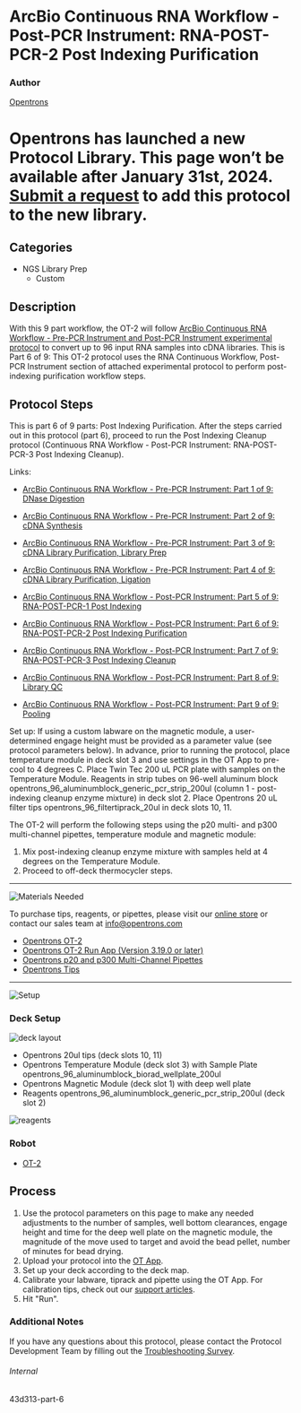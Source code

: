 # ArcBio Continuous RNA Workflow - Post-PCR Instrument: RNA-POST-PCR-2 Post Indexing Purification

### Author
[Opentrons](https://opentrons.com/)


# Opentrons has launched a new Protocol Library. This page won’t be available after January 31st, 2024. [Submit a request](https://docs.google.com/forms/d/e/1FAIpQLSdYYp9QCKow4nn0KlCVsMS3HX0eJ0N9O7-erajKvcpT0lWbSg/viewform) to add this protocol to the new library.

## Categories
* NGS Library Prep
     * Custom

## Description

With this 9 part workflow, the OT-2 will follow [ArcBio Continuous RNA Workflow - Pre-PCR Instrument and Post-PCR Instrument experimental protocol](https://opentrons-protocol-library-website.s3.amazonaws.com/custom-README-images/43d313/ArcBio_RNA_Workflow_020922.xlsx) to convert up to 96 input RNA samples into cDNA libraries. This is Part 6 of 9: This OT-2 protocol uses the RNA Continuous Workflow, Post-PCR Instrument section of attached experimental protocol to perform post-indexing purification workflow steps.

## Protocol Steps

This is part 6 of 9 parts: Post Indexing Purification. After the steps carried out in this protocol (part 6), proceed to run the Post Indexing Cleanup protocol (Continuous RNA Workflow - Post-PCR Instrument: RNA-POST-PCR-3 Post Indexing Cleanup).

Links:
* [ArcBio Continuous RNA Workflow - Pre-PCR Instrument: Part 1 of 9: DNase Digestion](https://protocols.opentrons.com/protocol/43d313)

* [ArcBio Continuous RNA Workflow - Pre-PCR Instrument: Part 2 of 9: cDNA Synthesis](https://protocols.opentrons.com/protocol/43d313-part-2)

* [ArcBio Continuous RNA Workflow - Pre-PCR Instrument: Part 3 of 9: cDNA Library Purification, Library Prep](https://protocols.opentrons.com/protocol/43d313-part-3)

* [ArcBio Continuous RNA Workflow - Pre-PCR Instrument: Part 4 of 9: cDNA Library Purification, Ligation](https://protocols.opentrons.com/protocol/43d313-part-4)

* [ArcBio Continuous RNA Workflow - Post-PCR Instrument: Part 5 of 9: RNA-POST-PCR-1 Post Indexing](https://protocols.opentrons.com/protocol/43d313-part-5)

* [ArcBio Continuous RNA Workflow - Post-PCR Instrument: Part 6 of 9: RNA-POST-PCR-2 Post Indexing Purification](https://protocols.opentrons.com/protocol/43d313-part-6)

* [ArcBio Continuous RNA Workflow - Post-PCR Instrument: Part 7 of 9: RNA-POST-PCR-3 Post Indexing Cleanup](https://protocols.opentrons.com/protocol/43d313-part-7)

* [ArcBio Continuous RNA Workflow - Post-PCR Instrument: Part 8 of 9: Library QC](https://protocols.opentrons.com/protocol/43d313-part-8)

* [ArcBio Continuous RNA Workflow - Post-PCR Instrument: Part 9 of 9: Pooling](https://protocols.opentrons.com/protocol/43d313-part-9)

Set up: If using a custom labware on the magnetic module, a user-determined engage height must be provided as a parameter value (see protocol parameters below). In advance, prior to running the protocol, place temperature module in deck slot 3 and use settings in the OT App to pre-cool to 4 degrees C. Place Twin Tec 200 uL PCR plate with samples on the Temperature Module. Reagents in strip tubes on 96-well aluminum block opentrons_96_aluminumblock_generic_pcr_strip_200ul (column 1 - post-indexing cleanup enzyme mixture) in deck slot 2. Place Opentrons 20 uL filter tips opentrons_96_filtertiprack_20ul in deck slots 10, 11.

The OT-2 will perform the following steps using the p20 multi- and p300 multi-channel pipettes, temperature module and magnetic module:
1. Mix post-indexing cleanup enzyme mixture with samples held at 4 degrees on the Temperature Module.
2. Proceed to off-deck thermocycler steps.

---
![Materials Needed](https://s3.amazonaws.com/opentrons-protocol-library-website/custom-README-images/001-General+Headings/materials.png)

To purchase tips, reagents, or pipettes, please visit our [online store](https://shop.opentrons.com/) or contact our sales team at [info@opentrons.com](mailto:info@opentrons.com)

* [Opentrons OT-2](https://shop.opentrons.com/collections/ot-2-robot/products/ot-2)
* [Opentrons OT-2 Run App (Version 3.19.0 or later)](https://opentrons.com/ot-app/)
* [Opentrons p20 and p300 Multi-Channel Pipettes](https://shop.opentrons.com/collections/ot-2-pipettes/products/single-channel-electronic-pipette)
* [Opentrons Tips](https://shop.opentrons.com/collections/opentrons-tips)

---
![Setup](https://s3.amazonaws.com/opentrons-protocol-library-website/custom-README-images/001-General+Headings/Setup.png)

### Deck Setup
![deck layout](https://opentrons-protocol-library-website.s3.amazonaws.com/custom-README-images/43d313/screenshot_deck-6.png)

* Opentrons 20ul tips (deck slots 10, 11)
* Opentrons Temperature Module (deck slot 3) with Sample Plate opentrons_96_aluminumblock_biorad_wellplate_200ul
* Opentrons Magnetic Module (deck slot 1) with deep well plate
* Reagents opentrons_96_aluminumblock_generic_pcr_strip_200ul (deck slot 2)

![reagents](https://opentrons-protocol-library-website.s3.amazonaws.com/custom-README-images/43d313/screenshot_reagents-6.png)

### Robot
* [OT-2](https://opentrons.com/ot-2)

## Process
1. Use the protocol parameters on this page to make any needed adjustments to the number of samples, well bottom clearances, engage height and time for the deep well plate on the magnetic module, the magnitude of the move used to target and avoid the bead pellet, number of minutes for bead drying.
2. Upload your protocol into the [OT App](https://opentrons.com/ot-app).
3. Set up your deck according to the deck map.
4. Calibrate your labware, tiprack and pipette using the OT App. For calibration tips, check out our [support articles](https://support.opentrons.com/en/collections/1559720-guide-for-getting-started-with-the-ot-2).
5. Hit "Run".

### Additional Notes
If you have any questions about this protocol, please contact the Protocol Development Team by filling out the [Troubleshooting Survey](https://protocol-troubleshooting.paperform.co/).

###### Internal
43d313-part-6
